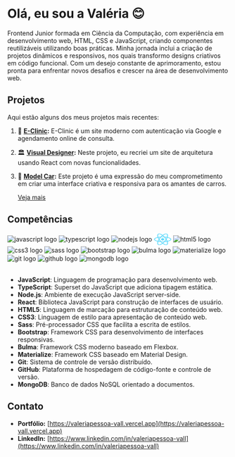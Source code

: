 <h1 align="left">Olá, eu sou a Valéria 😊</h1>

Frontend Junior formada em Ciência da Computação, com experiência em desenvolvimento web, HTML, CSS e JavaScript, criando componentes reutilizáveis utilizando boas práticas. Minha jornada inclui a criação de projetos dinâmicos e responsivos, nos quais transformo designs criativos em código funcional. Com um desejo constante de aprimoramento, estou pronta para enfrentar novos desafios e crescer na área de desenvolvimento web.

## Projetos

Aqui estão alguns dos meus projetos mais recentes:

1. 🏥 **[E-Clinic](https://e-clinic-projeto.vercel.app/):** E-Clinic é um site moderno com autenticação via Google e agendamento online de consulta. 

2. 🏛️ **[Visual Designer](https://visual-designer-rust.vercel.app/):** Neste projeto, eu recriei um site de arquitetura usando React com novas funcionalidades.

3. 🚗 **[Model Car](https://project-model-car.vercel.app/):** Este projeto é uma expressão do meu comprometimento em criar uma interface criativa e responsiva para os amantes de carros.

   [Veja mais](https://valeriapessoa-vall.vercel.app/#)

<h2 align="left">Competências</h2>

<div align="left">
  <img align="center" height="30" width="40" src="https://cdn.jsdelivr.net/gh/devicons/devicon/icons/javascript/javascript-original.svg" height="30" width="42" alt="javascript logo"  />
  <img align="center" height="30" width="40" src="https://cdn.jsdelivr.net/gh/devicons/devicon/icons/typescript/typescript-original.svg" height="30" width="42" alt="typescript logo"  />
  <img align="center" height="30" width="40" src="https://cdn.jsdelivr.net/gh/devicons/devicon/icons/nodejs/nodejs-original.svg" height="30" width="42" alt="nodejs logo"  />
  <img align="center" height="30" width="40" src="https://raw.githubusercontent.com/devicons/devicon/master/icons/react/react-original.svg" alt="react logo">
  <img align="center" height="30" width="40" src="https://cdn.jsdelivr.net/gh/devicons/devicon/icons/html5/html5-original.svg" height="30" width="42" alt="html5 logo"  />
  <img align="center" height="30" width="40" src="https://cdn.jsdelivr.net/gh/devicons/devicon/icons/css3/css3-original.svg" height="30" width="42" alt="css3 logo"  />
  <img align="center" height="30" width="40" src="https://cdn.jsdelivr.net/gh/devicons/devicon/icons/sass/sass-original.svg" height="30" width="42" alt="sass logo"  />
  <img align="center" height="30" width="40" src="https://cdn.jsdelivr.net/gh/devicons/devicon/icons/bootstrap/bootstrap-original.svg" height="30" width="42" alt="bootstrap logo"  />
  <img align="center" height="30" width="40" src="https://cdn.jsdelivr.net/gh/devicons/devicon/icons/bulma/bulma-plain.svg" height="30" width="42" alt="bulma logo"  />
  <img align="center" height="30" width="40" src="https://cdn.jsdelivr.net/gh/devicons/devicon/icons/materializecss/materializecss-original.svg" height="30" width="42" alt="materialize logo"  />
  <img align="center" height="30" width="40" src="https://cdn.jsdelivr.net/gh/devicons/devicon/icons/git/git-original.svg" height="30" width="42" alt="git logo"  />
  <img align="center" height="30" width="40" src="https://cdn.jsdelivr.net/gh/devicons/devicon/icons/github/github-original.svg" height="30" width="42" alt="github logo"  />
  <img align="center" height="30" width="40" src="https://cdn.jsdelivr.net/gh/devicons/devicon/icons/mongodb/mongodb-original.svg" height="30" width="42" alt="mongodb logo"  />
</div>    
<br>

- **JavaScript**: Linguagem de programação para desenvolvimento web.  
- **TypeScript**: Superset do JavaScript que adiciona tipagem estática.  
- **Node.js**: Ambiente de execução JavaScript server-side.  
- **React**: Biblioteca JavaScript para construção de interfaces de usuário.  
- **HTML5**: Linguagem de marcação para estruturação de conteúdo web.  
- **CSS3**: Linguagem de estilo para apresentação de conteúdo web.  
- **Sass**: Pré-processador CSS que facilita a escrita de estilos.  
- **Bootstrap**: Framework CSS para desenvolvimento de interfaces responsivas.  
- **Bulma**: Framework CSS moderno baseado em Flexbox.  
- **Materialize**: Framework CSS baseado em Material Design.  
- **Git**: Sistema de controle de versão distribuído.  
- **GitHub**: Plataforma de hospedagem de código-fonte e controle de versão.  
- **MongoDB**: Banco de dados NoSQL orientado a documentos.  

## Contato

- **Portfólio:** [https://valeriapessoa-vall.vercel.app](https://valeriapessoa-vall.vercel.app)
- **LinkedIn:** [https://www.linkedin.com/in/valeriapessoa-vall](https://www.linkedin.com/in/valeriapessoa-vall)
